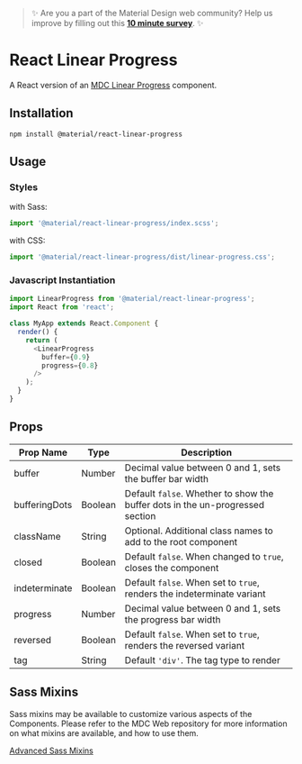 > ✨ Are you a part of the Material Design web community? Help us improve by filling out this <a href='https://bit.ly/materialwebsurvey'>**10 minute survey**</a>. ✨

# React Linear Progress

A React version of an [MDC Linear Progress](https://github.com/material-components/material-components-web/tree/master/packages/mdc-linear-progress) component.

## Installation

```
npm install @material/react-linear-progress
```

## Usage

### Styles

with Sass:
```js
import '@material/react-linear-progress/index.scss';
```

with CSS:
```js
import '@material/react-linear-progress/dist/linear-progress.css';
```

### Javascript Instantiation
```js
import LinearProgress from '@material/react-linear-progress';
import React from 'react';

class MyApp extends React.Component {
  render() {
    return (
      <LinearProgress
        buffer={0.9}
        progress={0.8}
      />
    );
  }
}
```

## Props

Prop Name | Type | Description
--- | --- | ---
buffer | Number | Decimal value between 0 and 1, sets the buffer bar width
bufferingDots | Boolean | Default `false`. Whether to show the buffer dots in the un-progressed section
className | String | Optional. Additional class names to add to the root component
closed | Boolean | Default `false`. When changed to `true`, closes the component
indeterminate | Boolean | Default `false`. When set to `true`, renders the indeterminate variant
progress | Number | Decimal value between 0 and 1, sets the progress bar width
reversed | Boolean | Default `false`. When set to `true`, renders the reversed variant
tag | String | Default `'div'`. The tag type to render

## Sass Mixins

Sass mixins may be available to customize various aspects of the Components. Please refer to the
MDC Web repository for more information on what mixins are available, and how to use them.

[Advanced Sass Mixins](https://github.com/material-components/material-components-web/tree/master/packages/mdc-linear-progress#sass-mixins)
